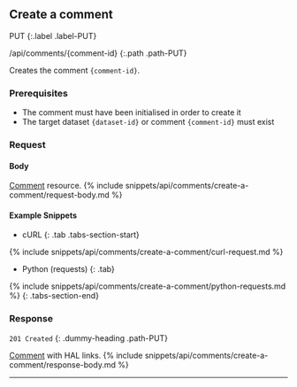 ## Create a comment

PUT
{:.label .label-PUT}

/api/comments/{comment-id}
{:.path .path-PUT}

Creates the comment `{comment-id}`.

### Prerequisites

- The comment must have been initialised in order to create it
- The target dataset `{dataset-id}` or comment `{comment-id}` must exist

### Request
#### Body
[Comment](#comment) resource.
{% include snippets/api/comments/create-a-comment/request-body.md %}

#### Example Snippets
- cURL
{: .tab .tabs-section-start}

{% include snippets/api/comments/create-a-comment/curl-request.md %}

- Python (requests)
{: .tab}

{% include snippets/api/comments/create-a-comment/python-requests.md %}
{: .tabs-section-end}

### Response
`201 Created`
{: .dummy-heading .path-PUT}

[Comment](#comment) with HAL links.
{% include snippets/api/comments/create-a-comment/response-body.md %}

---

